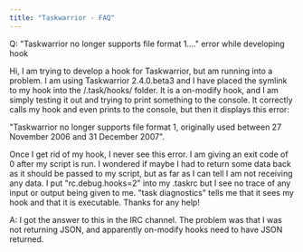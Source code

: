 ```yaml
---
title: "Taskwarrior - FAQ"
---
```


Q: "Taskwarrior no longer supports file format 1...." error while developing hook

Hi, I am trying to develop a hook for Taskwarrior, but am running into a problem. I am using Taskwarrior 2.4.0.beta3 and I have placed the symlink to my hook into the /.task/hooks/ folder. It is a on-modify hook, and I am simply testing it out and trying to print something to the console. It correctly calls my hook and even prints to the console, but then it displays this error:

"Taskwarrior no longer supports file format 1, originally used between 27 November 2006 and 31 December 2007".

Once I get rid of my hook, I never see this error.
I am giving an exit code of 0 after my script is run. I wondered if maybe I had to return some data back as it should be passed to my script, but as far as I can tell I am not receiving any data. I put "rc.debug.hooks=2" into my .taskrc but I see no trace of any input or output being given to me. "task diagnostics" tells me that it sees my hook and that it is executable. Thanks for any help!

A: I got the answer to this in the IRC channel. The problem was that I was not returning JSON, and apparently on-modify hooks need to have JSON returned.

